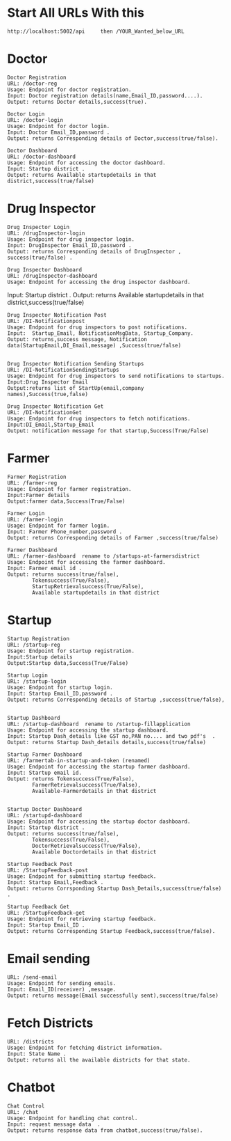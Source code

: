 # Start All URLs With this
    http://localhost:5002/api     then /YOUR_Wanted_below_URL
# Doctor 
    Doctor Registration
    URL: /doctor-reg
    Usage: Endpoint for doctor registration.
    Input: Doctor registration details(name,Email_ID,password....).
    Output: returns Doctor details,success(true).

    Doctor Login
    URL: /doctor-login
    Usage: Endpoint for doctor login.
    Input: Doctor Email_ID,password .
    Output: returns Corresponding details of Doctor,success(true/false).

    Doctor Dashboard
    URL: /doctor-dashboard
    Usage: Endpoint for accessing the doctor dashboard.
    Input: Startup district .
    Output: returns Available startupdetails in that district,success(true/false)

# Drug Inspector
    Drug Inspector Login
    URL: /drugInspector-login
    Usage: Endpoint for drug inspector login.
    Input: DrugInspector Email_ID,password .
    Output: returns Corresponding details of DrugInspector , success(true/false) .

    Drug Inspector Dashboard
    URL: /drugInspector-dashboard
    Usage: Endpoint for accessing the drug inspector dashboard.
   Input: Startup district .
    Output: returns Available startupdetails in that district,success(true/false)

    Drug Inspector Notification Post
    URL: /DI-Notificationpost
    Usage: Endpoint for drug inspectors to post notifications.
    Input:  Startup_Email, NotificationMsgData, Startup_Company.
    Output: returns,success message, Notification data(StartupEmail,DI_Email,message) ,Success(true/false)


    Drug Inspector Notification Sending Startups
    URL: /DI-NotificationSendingStartups
    Usage: Endpoint for drug inspectors to send notifications to startups.
    Input:Drug Inspector Email
    Output:returns list of StartUp(email,company names),Success(true,false)

    Drug Inspector Notification Get
    URL: /DI-NotificationGet
    Usage: Endpoint for drug inspectors to fetch notifications.
    Input:DI_Email,Startup_Email
    Output: notification message for that startup,Success(True/False)

# Farmer
    Farmer Registration
    URL: /farmer-reg
    Usage: Endpoint for farmer registration.
    Input:Farmer details
    Output:farmer data,Success(True/False)

    Farmer Login
    URL: /farmer-login
    Usage: Endpoint for farmer login.
    Input: Farmer Phone_number,password .
    Output: returns Corresponding details of Farmer ,success(true/false)

    Farmer Dashboard
    URL: /farmer-dashboard  rename to /startups-at-farmersdistrict
    Usage: Endpoint for accessing the farmer dashboard.
    Input: Farmer email id .
    Output: returns success(true/false),
            Tokensuccess(True/False),
            StartupRetrievalsuccess(True/False),
            Available startupdetails in that district


# Startup
    Startup Registration
    URL: /startup-reg
    Usage: Endpoint for startup registration.
    Input:Startup details
    Output:Startup data,Success(True/False)

    Startup Login
    URL: /startup-login
    Usage: Endpoint for startup login.
    Input: Startup Email_ID,password .
    Output: returns Corresponding details of Startup ,success(true/false),


    Startup Dashboard
    URL: /startup-dashboard  rename to /startup-fillapplication 
    Usage: Endpoint for accessing the startup dashboard.
    Input: Startup Dash_details like GST no,PAN no.... and two pdf's  .
    Output: returns Startup Dash_details details,success(true/false)

    Startup Farmer Dashboard
    URL: /farmertab-in-startup-and-token (renamed)
    Usage: Endpoint for accessing the startup farmer dashboard.
    Input: Startup email id.
    Output: returns Tokensuccess(True/False),
            FarmerRetrievalsuccess(True/False),
            Available-Farmerdetails in that district
    

    Startup Doctor Dashboard
    URL: /startupd-dashboard
    Usage: Endpoint for accessing the startup doctor dashboard.
    Input: Startup district .
    Output: returns success(true/false),
            Tokensuccess(True/False),
            DoctorRetrievalsuccess(True/False),
            Available Doctordetails in that district

    Startup Feedback Post
    URL: /StartupFeedback-post
    Usage: Endpoint for submitting startup feedback.
    Input: Startup Email,Feedback .
    Output: returns Corrsponding Startup Dash_Details,success(true/false) .

    Startup Feedback Get
    URL: /StartupFeedback-get
    Usage: Endpoint for retrieving startup feedback.
    Input: Startup Email_ID .
    Output: returns Corresponding Startup Feedback,success(true/false).

# Email sending
    URL: /send-email
    Usage: Endpoint for sending emails.
    Input: Email_ID(receiver) ,message.
    Output: returns message(Email successfully sent),success(true/false)


# Fetch Districts
    URL: /districts
    Usage: Endpoint for fetching district information.
    Input: State Name .
    Output: returns all the available districts for that state.

# Chatbot
    Chat Control
    URL: /chat
    Usage: Endpoint for handling chat control.
    Input: request message data  .
    Output: returns response data from chatbot,success(true/false).